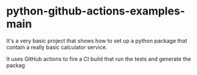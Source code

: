 # python-github-actions-examples-main
It's a very basic project that shows how to set up a python package that contain a really basic calculator service.

It uses GitHub actions to fire a CI build that run the tests and generate the packag
